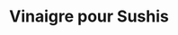 ---
layout: recette
categories: [recettes]
hidden: true
lang: fr
sitemap: true
title: Vinaigre pour Sushis
type: condiment
recettes:
  Classique:
    ingredients: 
      - nom: vinaigre de riz
        qte: 200
        unite: gr
        variable: true
      - nom: sucre brun
        qte: 75
        unite: gr
      - nom: sel
        qte: 20
        unite: gr
    etapes:
      - label: Préparation
        details: 
          - Tout mettre dans une casserole
          - Cuire à feu doux juste le temps de dissoudre tout le sucre
          - Embouteiller
---